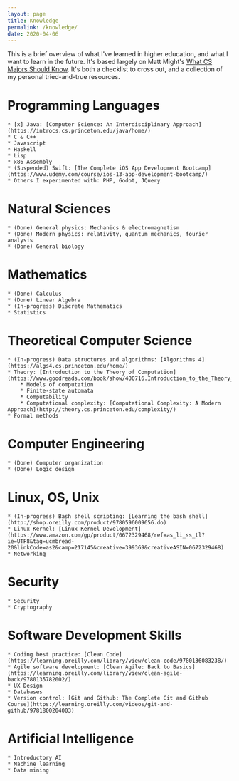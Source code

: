 ```yaml
---
layout: page
title: Knowledge
permalink: /knowledge/
date: 2020-04-06
---
```


This is a brief overview of what I've learned in higher education, and what I want to learn in the future. It's based largely on Matt Might's [What CS Majors Should Know](https://matt.might.net/articles/what-cs-majors-should-know/). It's both a checklist to cross out, and a collection of my personal tried-and-true resources.

# Programming Languages

	* [x] Java: [Computer Science: An Interdisciplinary Approach](https://introcs.cs.princeton.edu/java/home/)
	* C & C++
	* Javascript
	* Haskell
	* Lisp
	* x86 Assembly
	* (Suspended) Swift: [The Complete iOS App Development Bootcamp](https://www.udemy.com/course/ios-13-app-development-bootcamp/)
	* Others I experimented with: PHP, Godot, JQuery

# Natural Sciences

	* (Done) General physics: Mechanics & electromagnetism
	* (Done) Modern physics: relativity, quantum mechanics, fourier analysis
	* (Done) General biology

# Mathematics

	* (Done) Calculus
	* (Done) Linear Algebra
	* (In-progress) Discrete Mathematics
	* Statistics

# Theoretical Computer Science

	* (In-progress) Data structures and algorithms: [Algorithms 4](https://algs4.cs.princeton.edu/home/)
	* Theory: [Introduction to the Theory of Computation](https://www.goodreads.com/book/show/400716.Introduction_to_the_Theory_of_Computation)
		* Models of computation
		* Finite-state automata
		* Computability
		* Computational complexity: [Computational Complexity: A Modern Approach](http://theory.cs.princeton.edu/complexity/)
	* Formal methods

# Computer Engineering

	* (Done) Computer organization
	* (Done) Logic design

# Linux, OS, Unix

	* (In-progress) Bash shell scripting: [Learning the bash shell](http://shop.oreilly.com/product/9780596009656.do)
	* Linux Kernel: [Linux Kernel Development](https://www.amazon.com/gp/product/0672329468/ref=as_li_ss_tl?ie=UTF8&tag=ucmbread-20&linkCode=as2&camp=217145&creative=399369&creativeASIN=0672329468)
	* Networking

# Security

	* Security
	* Cryptography

# Software Development Skills

	* Coding best practice: [Clean Code](https://learning.oreilly.com/library/view/clean-code/9780136083238/)
	* Agile software development: [Clean Agile: Back to Basics](https://learning.oreilly.com/library/view/clean-agile-back/9780135782002/)
	* UX Design
	* Databases
	* Version control: [Git and Github: The Complete Git and Github Course](https://learning.oreilly.com/videos/git-and-github/9781800204003)

# Artificial Intelligence

	* Introductory AI
	* Machine learning
	* Data mining
